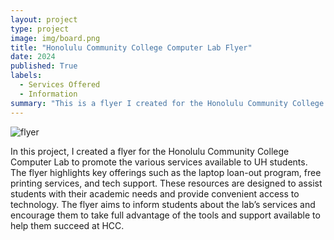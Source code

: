 ```yaml
---
layout: project
type: project
image: img/board.png
title: "Honolulu Community College Computer Lab Flyer"
date: 2024
published: True
labels:
  - Services Offered
  - Information
summary: "This is a flyer I created for the Honolulu Community College Computer Lab in 2024."
---
```



![flyer](https://github.com/user-attachments/assets/a9a381c2-7e8b-4414-bf6d-dbf7e27951f3)

In this project, I created a flyer for the Honolulu Community College Computer Lab to promote the various services available to UH students. The flyer highlights key offerings such as the laptop loan-out program, free printing services, and tech support. These resources are designed to assist students with their academic needs and provide convenient access to technology. The flyer aims to inform students about the lab’s services and encourage them to take full advantage of the tools and support available to help them succeed at HCC.
